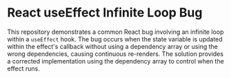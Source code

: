 # React useEffect Infinite Loop Bug

This repository demonstrates a common React bug involving an infinite loop within a `useEffect` hook. The bug occurs when the state variable is updated within the effect's callback without using a dependency array or using the wrong dependencies, causing continuous re-renders. The solution provides a corrected implementation using the dependency array to control when the effect runs.